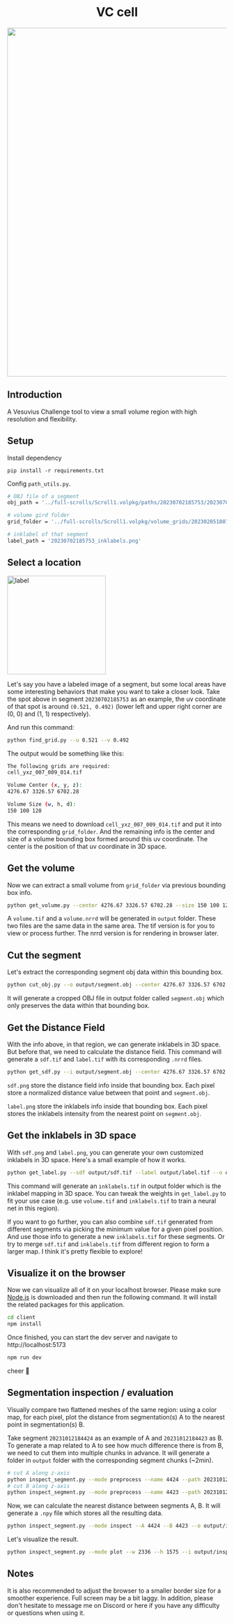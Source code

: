 <h1 align="center">VC cell</h1>

<p align="center">
    <img src="https://github.com/tomhsiao1260/vc-cell/assets/31985811/2a336bc3-f7fa-42c8-b865-347fa63b2e0e" width="800px"/>
</p>

## Introduction

A Vesuvius Challenge tool to view a small volume region with high resolution and flexibility.

## Setup

Install dependency

```
pip install -r requirements.txt
```

Config `path_utils.py`.

```bash
# OBJ file of a segment
obj_path = '../full-scrolls/Scroll1.volpkg/paths/20230702185753/20230702185753.obj'

# volume gird folder
grid_folder = '../full-scrolls/Scroll1.volpkg/volume_grids/20230205180739'

# inklabel of that segment
label_path = '20230702185753_inklabels.png'
```

## Select a location

<img width="226" alt="label" src="https://github.com/tomhsiao1260/vc-cell/assets/31985811/c1c4fec9-0189-4ca5-9622-170a8533d1f1">

Let's say you have a labeled image of a segment, but some local areas have some interesting behaviors that make you want to take a closer look. Take the spot above in segment `20230702185753` as an example, the uv coordinate of that spot is around `(0.521, 0.492)` (lower left and upper right corner are (0, 0) and (1, 1) respectively).

And run this command:

```bash
python find_grid.py --u 0.521 --v 0.492
```

The output would be something like this:

```bash
The following grids are required:
cell_yxz_007_009_014.tif

Volume Center (x, y, z):
4276.67 3326.57 6702.28

Volume Size (w, h, d):
150 100 120
```

This means we need to download `cell_yxz_007_009_014.tif` and put it into the corresponding `grid_folder`. And the remaining info is the center and size ​​of a volume bounding box formed around this uv coordinate. The center is the position of that uv coordinate in 3D space.

## Get the volume

Now we can extract a small volume from `grid_folder` via previous bounding box info.

```bash
python get_volume.py --center 4276.67 3326.57 6702.28 --size 150 100 120
```

A `volume.tif` and a `volume.nrrd` will be generated in `output` folder. These two files are the same data in the same area. The tif version is for you to view or process further. The nrrd version is for rendering in browser later.

## Cut the segment

Let's extract the corresponding segment obj data within this bounding box.

```bash
python cut_obj.py --o output/segment.obj --center 4276.67 3326.57 6702.28 --size 150 100 120
```

It will generate a cropped OBJ file in output folder called `segment.obj` which only preserves the data within that bounding box.

## Get the Distance Field

With the info above, in that region, we can generate inklabels in 3D space. But before that, we need to calculate the distance field. This command will generate a `sdf.tif` and `label.tif` with its corresponding `.nrrd` files.

```bash
python get_sdf.py --i output/segment.obj --center 4276.67 3326.57 6702.28 --size 150 100 120
```

`sdf.png` store the distance field info inside that bounding box. Each pixel store a normalized distance value between that point and `segment.obj`.

`label.png` store the inklabels info inside that bounding box. Each pixel stores the inklabels intensity from the nearest point on `segment.obj`.

## Get the inklabels in 3D space

With `sdf.png` and `label.png`, you can generate your own customized inklabels in 3D space. Here's a small example of how it works.

```bash
python get_label.py --sdf output/sdf.tif --label output/label.tif --o output/inklabels.tif
```

This command will generate an `inklabels.tif` in output folder which is the inklabel mapping in 3D space. You can tweak the weights in `get_label.py` to fit your use case (e.g. use `volume.tif` and `inklabels.tif` to train a neural net in this region).

If you want to go further, you can also combine `sdf.tif` generated from different segments via picking the minimum value for a given pixel position. And use those info to generate a new `inklabels.tif` for these segments. Or try to merge `sdf.tif` and `inklabels.tif` from different region to form a larger map. I think it's pretty flexible to explore!

## Visualize it on the browser

Now we can visualize all of it on your localhost browser. Please make sure [Node.js](https://nodejs.org/en/download) is downloaded and then run the following command. It will install the related packages for this application.

```bash
cd client
npm install
```

Once finished, you can start the dev server and navigate to http://localhost:5173

```bash
npm run dev
```

cheer 🌱

## Segmentation inspection / evaluation

Visually compare two flattened meshes of the same region: using a color map, for each pixel, plot the distance from segmentation(s) A to the nearest point in segmentation(s) B.

Take segment `20231012184424` as an example of A and `20231012184423` as B. To generate a map related to A to see how much difference there is from B, we need to cut them into multiple chunks in advance. It will generate a folder in `output` folder with the corresponding segment chunks (~2min).

```bash
# cut A along z-axis
python inspect_segment.py --mode preprocess --name 4424 --path 20231012184424.obj
# cut B along z-axis
python inspect_segment.py --mode preprocess --name 4423 --path 20231012184423.obj
```

Now, we can calculate the nearest distance between segments A, B. It will generate a `.npy` file which stores all the resulting data.

```bash
python inspect_segment.py --mode inspect --A 4424 --B 4423 --o output/inspect.npy
```

Let's visualize the result.

```bash
python inspect_segment.py --mode plot --w 2336 --h 1575 --i output/inspect.npy
```

## Notes

It is also recommended to adjust the browser to a smaller border size for a smoother experience. Full screen may be a bit laggy. In addition, please don't hesitate to message me on Discord or here if you have any difficulty or questions when using it.
